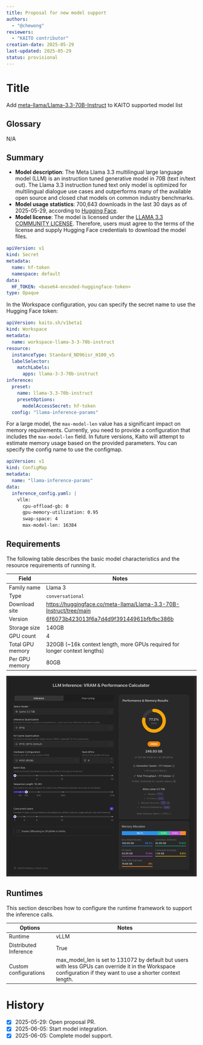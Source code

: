 ```yaml
---
title: Proposal for new model support
authors:
  - "@chewong"
reviewers:
  - "KAITO contributor"
creation-date: 2025-05-29
last-updated: 2025-05-29
status: provisional
---
```


# Title

Add [meta-llama/Llama-3.3-70B-Instruct](https://huggingface.co/meta-llama/Llama-3.3-70B-Instruct) to KAITO supported model list

## Glossary

N/A

## Summary

- **Model description**: The Meta Llama 3.3 multilingual large language model (LLM) is an instruction tuned generative model in 70B (text in/text out). The Llama 3.3 instruction tuned text only model is optimized for multilingual dialogue use cases and outperforms many of the available open source and closed chat models on common industry benchmarks.
- **Model usage statistics**: 700,643 downloads in the last 30 days as of 2025-05-29, according to [Hugging Face](https://huggingface.co/meta-llama/Llama-3.3-70B-Instruct).
- **Model license**: The model is licensed under the [LLAMA 3.3 COMMUNITY LICENSE](https://huggingface.co/meta-llama/Llama-3.3-70B-Instruct/blob/main/LICENSE). Therefore, users must agree to the terms of the license and supply Hugging Face credentials to download the model files.

```yaml
apiVersion: v1
kind: Secret
metadata:
  name: hf-token
  namespace: default
data:
  HF_TOKEN: <base64-encoded-huggingface-token>
type: Opaque
```

In the Workspace configuration, you can specify the secret name to use the Hugging Face token:

```yaml
apiVersion: kaito.sh/v1beta1
kind: Workspace
metadata:
  name: workspace-llama-3-3-70b-instruct
resource:
  instanceType: Standard_ND96isr_H100_v5
  labelSelector:
    matchLabels:
      apps: llama-3-3-70b-instruct
inference:
  preset:
    name: llama-3.3-70b-instruct
    presetOptions:
      modelAccessSecret: hf-token
  config: "llama-inference-params"
```

For a large model, the `max-model-len` value has a significant impact on memory requirements. Currently, you need to provide a configuration that includes the `max-model-len` field. In future versions, Kaito will attempt to estimate memory usage based on the provided parameters. You can specify the config name to use the configmap.


```yaml
apiVersion: v1
kind: ConfigMap
metadata:
  name: "llama-inference-params"
data:
  inference_config.yaml: |
    vllm:
      cpu-offload-gb: 0
      gpu-memory-utilization: 0.95
      swap-space: 4
      max-model-len: 16384
```

## Requirements

The following table describes the basic model characteristics and the resource requirements of running it.

| Field            | Notes                                                                                                                                                |
| ---------------- | ---------------------------------------------------------------------------------------------------------------------------------------------------- |
| Family name      | Llama 3                                                                                                                                              |
| Type             | `conversational`                                                                                                                                     |
| Download site    | https://huggingface.co/meta-llama/Llama-3.3-70B-Instruct/tree/main                                                                                   |
| Version          | [6f6073b423013f6a7d4d9f39144961bfbfbc386b](https://huggingface.co/meta-llama/Llama-3.3-70B-Instruct/commit/6f6073b423013f6a7d4d9f39144961bfbfbc386b) |
| Storage size     | 140GB                                                                                                                                                |
| GPU count        | 4                                                                                                                                                    |
| Total GPU memory | 320GB (~16k context length, more GPUs required for longer context lengths)                                                                           |
| Per GPU memory   | 80GB                                                                                                                                                 |

![Requirements](../../static/img/llama-3.3-70b-instruct.png)

## Runtimes

This section describes how to configure the runtime framework to support the inference calls.

| Options               | Notes                                                                                                                                                   |
| --------------------- | ------------------------------------------------------------------------------------------------------------------------------------------------------- |
| Runtime               | vLLM                                                                                                                                                    |
| Distributed Inference | True                                                                                                                                                    |
| Custom configurations | max_model_len is set to 131072 by default but users with less GPUs can override it in the Workspace configuration if they want to use a shorter context length. |

# History

- [x] 2025-05-29: Open proposal PR.
- [x] 2025-06-05: Start model integration.
- [x] 2025-06-05: Complete model support.
